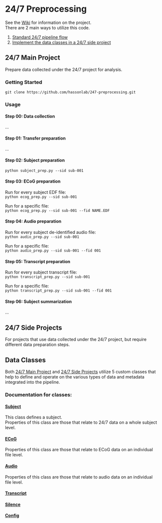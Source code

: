 # 24/7 Preprocessing
See the [Wiki](../../wiki) for information on the project.\
There are 2 main ways to utilize this code.
1. [Standard 24/7 pipeline flow](#24/7-main-project)
2. [Implement the data classes in a 24/7 side project](#24/7-side-projects)

## 24/7 Main Project
Prepare data collected under the 24/7 project for analysis.

### Getting Started
`git clone https://github.com/hassonlab/247-preprocessing.git`
### Usage
#### Step 00: Data collection
...
#### Step 01: Transfer preparation
...
#### Step 02: Subject preparation
` python subject_prep.py --sid sub-001 `
#### Step 03: ECoG preparation
Run for every subject EDF file:\
` python ecog_prep.py --sid sub-001 `

Run for a specific file:\
` python ecog_prep.py --sid sub-001 --fid NAME.EDF `
#### Step 04: Audio preparation
Run for every subject de-identified audio file:\
` python audio_prep.py --sid sub-001 `

Run for a specific file:\
` python audio_prep.py --sid sub-001 --fid 001 `
#### Step 05: Transcript preparation
Run for every subject transcript file:\
` python transcript_prep.py --sid sub-001 `

Run for a specific file:\
` python transcript_prep.py --sid sub-001 --fid 001 `
#### Step 06: Subject summarization
...

## 24/7 Side Projects
For projects that use data collected under the 24/7 project, but require different data preparation steps.

## Data Classes 
Both [24/7 Main Project](#24/7-main-project) and [24/7 Side Projects](#24/7-side-projects) utilize 5 custom classes that help to define and operate on the various types of data and metadata integrated into the pipeline.

### Documentation for classes:
#### [Subject](markdowns/subject.md)
This class defines a subject.\
Properties of this class are those that relate to 24/7 data on a whole subject level.
#### [ECoG](markdowns/ecog.md)
Properties of this class are those that relate to ECoG data on an individual file level.
#### [Audio](markdowns/audio.md) 
Properties of this class are those that relate to audio data on an individual file level.
#### [Transcript](markdowns/transcript.md) 
#### [Silence](markdowns/silence.md) 
#### [Config](markdowns/config.md) 
